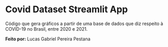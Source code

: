 # Covid Dataset Streamlit App
 Código que gera gráficos a partir de uma base de dados que diz respeito à COVID-19 no Brasil, entre 2020 e 2021.

 __Feito por:__ Lucas Gabriel Pereira Pestana

